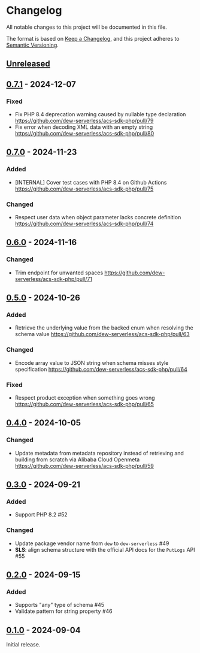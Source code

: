 # Changelog

All notable changes to this project will be documented in this file.

The format is based on [Keep a Changelog](https://keepachangelog.com/en/1.1.0/),
and this project adheres to [Semantic Versioning](https://semver.org/spec/v2.0.0.html).

## [Unreleased]

## [0.7.1] - 2024-12-07

### Fixed

- Fix PHP 8.4 deprecation warning caused by nullable type declaration
  https://github.com/dew-serverless/acs-sdk-php/pull/79
- Fix error when decoding XML data with an empty string
  https://github.com/dew-serverless/acs-sdk-php/pull/80

## [0.7.0] - 2024-11-23

### Added

- [INTERNAL] Cover test cases with PHP 8.4 on Github Actions
  https://github.com/dew-serverless/acs-sdk-php/pull/75

### Changed

- Respect user data when object parameter lacks concrete definition
  https://github.com/dew-serverless/acs-sdk-php/pull/74

## [0.6.0] - 2024-11-16

### Changed

- Trim endpoint for unwanted spaces
  https://github.com/dew-serverless/acs-sdk-php/pull/71

## [0.5.0] - 2024-10-26

### Added

- Retrieve the underlying value from the backed enum when resolving
  the schema value
  https://github.com/dew-serverless/acs-sdk-php/pull/63

### Changed

- Encode array value to JSON string when schema misses style specification
  https://github.com/dew-serverless/acs-sdk-php/pull/64

### Fixed

- Respect product exception when something goes wrong
  https://github.com/dew-serverless/acs-sdk-php/pull/65

## [0.4.0] - 2024-10-05

### Changed

- Update metadata from metadata repository instead of retrieving and building
  from scratch via Alibaba Cloud Openmeta
  https://github.com/dew-serverless/acs-sdk-php/pull/59

## [0.3.0] - 2024-09-21

### Added

- Support PHP 8.2 #52

### Changed

- Update package vendor name from `dew` to `dew-serverless` #49
- **SLS**: align schema structure with the official API docs for the `PutLogs` API #55

## [0.2.0] - 2024-09-15

### Added

- Supports "any" type of schema #45
- Validate pattern for string property #46

## [0.1.0] - 2024-09-04

Initial release.

[unreleased]: https://github.com/dew-serverless/acs-sdk-php/compare/v0.7.1...HEAD
[0.7.1]: https://github.com/dew-serverless/acs-sdk-php/compare/v0.7.0...v0.7.1
[0.7.0]: https://github.com/dew-serverless/acs-sdk-php/compare/v0.6.0...v0.7.0
[0.6.0]: https://github.com/dew-serverless/acs-sdk-php/compare/v0.5.0...v0.6.0
[0.5.0]: https://github.com/dew-serverless/acs-sdk-php/compare/v0.4.0...v0.5.0
[0.4.0]: https://github.com/dew-serverless/acs-sdk-php/compare/v0.3.0...v0.4.0
[0.3.0]: https://github.com/dew-serverless/acs-sdk-php/compare/v0.2.0...v0.3.0
[0.2.0]: https://github.com/dew-serverless/acs-sdk-php/compare/v0.1.0...v0.2.0
[0.1.0]: https://github.com/dew-serverless/acs-sdk-php/releases/tag/v0.1.0
